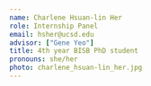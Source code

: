 ```yaml
---
name: Charlene Hsuan-lin Her
role: Internship Panel
email: hsher@ucsd.edu
advisor: ["Gene Yeo"]
title: 4th year BISB PhD student
pronouns: she/her
photo: charlene_hsuan-lin_her.jpg
---
```

